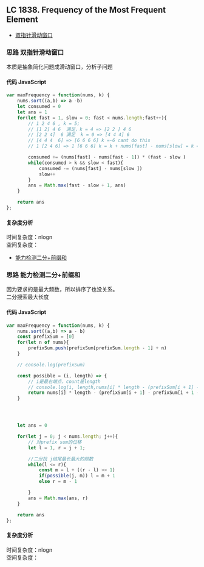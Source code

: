 ## LC 1838. Frequency of the Most Frequent Element

- [双指针滑动窗口](#思路-双指针滑动窗口)

### 思路 双指针滑动窗口
本质是抽象简化问题成滑动窗口，分析子问题
#### 代码 JavaScript

```JavaScript
var maxFrequency = function(nums, k) {
    nums.sort((a,b) => a -b)
    let consumed = 0
    let ans = 1
    for(let fast = 1, slow = 0; fast < nums.length;fast++){
        // 1 2 4 6 , k = 5;
        // [1 2] 4 6  满足，k = 4 => [2 2 ] 4 6
        // [2 2 4]  6 满足  k = 0 => [4 4 4] 6
        // [4 4 4  6] => [6 6 6 6] k =-6 cant do this
        // 1 [2 4 6] => 1 [6 6 6] k = k + nums[fast] - nums[slow] = k = -1 

        consumed += (nums[fast] - nums[fast - 1]) * (fast - slow )
        while(consumed > k && slow < fast){
            consumed -= (nums[fast] - nums[slow ])
            slow++
        }
        ans = Math.max(fast - slow + 1, ans)
    }

    return ans
};

```

#### 复杂度分析
时间复杂度：nlogn </br>
空间复杂度：


- [能力检测二分+前缀和](#思路-能力检测二分+前缀和)

### 思路 能力检测二分+前缀和
因为要求的是最大频数，所以排序了也没关系。  
二分搜索最大长度
#### 代码 JavaScript

```JavaScript
var maxFrequency = function(nums, k) {
    nums.sort((a,b) => a - b)
    const prefixSum = [0]
    for(let n of nums){
        prefixSum.push(prefixSum[prefixSum.length - 1] + n)
    }

    // console.log(prefixSum)

    const possible = (i, length) => {
        // i是最右端点，count是length
        // console.log(i, length,nums[i] * length - (prefixSum[i + 1] - prefixSum[i + 1 - length]) <= k )
        return nums[i] * length - (prefixSum[i + 1] - prefixSum[i + 1 - length]) <= k
    }




    let ans = 0

    for(let j = 0; j < nums.length; j++){
        // 对prefix sum的位移
        let l = 1, r = j + 1;

        //二分找 j结尾最长最大的频数
        while(l <= r){
            const m = l + ((r - l) >> 1)
            if(possible(j, m)) l = m + 1
            else r = m - 1

        }
        ans = Math.max(ans, r)
    }

    return ans
};

```

#### 复杂度分析
时间复杂度：nlogn </br>
空间复杂度：